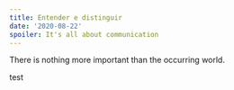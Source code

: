 ```yaml
---
title: Entender e distinguir
date: '2020-08-22'
spoiler: It's all about communication
---
```


There is nothing more important than the occurring world. 

test


